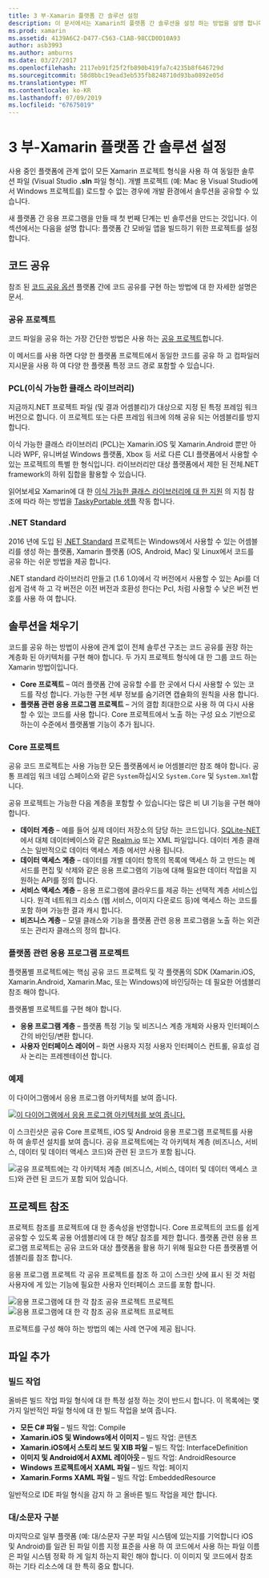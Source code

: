 ```yaml
---
title: 3 부-Xamarin 플랫폼 간 솔루션 설정
description: 이 문서에서는 Xamarin의 플랫폼 간 솔루션을 설정 하는 방법을 설명 합니다. 공유 프로젝트 및.NET Standard와 같은 전략을 공유 하는 다양 한 코드에 설명 합니다.
ms.prod: xamarin
ms.assetid: 4139A6C2-D477-C563-C1AB-98CCD0D10A93
author: asb3993
ms.author: amburns
ms.date: 03/27/2017
ms.openlocfilehash: 2117eb91f25f2fb890b419fa7c4235b8f646729d
ms.sourcegitcommit: 58d8bbc19ead3eb535fb8248710d93ba0892e05d
ms.translationtype: MT
ms.contentlocale: ko-KR
ms.lasthandoff: 07/09/2019
ms.locfileid: "67675019"
---
```

# <a name="part-3---setting-up-a-xamarin-cross-platform-solution"></a>3 부-Xamarin 플랫폼 간 솔루션 설정

사용 중인 플랫폼에 관계 없이 모든 Xamarin 프로젝트 형식을 사용 하 여 동일한 솔루션 파일 (Visual Studio **.sln** 파일 형식). 개별 프로젝트 (예: Mac 용 Visual Studio에서 Windows 프로젝트를) 로드할 수 없는 경우에 개발 환경에서 솔루션을 공유할 수 있습니다.



새 플랫폼 간 응용 프로그램을 만들 때 첫 번째 단계는 빈 솔루션을 만드는 것입니다. 이 섹션에서는 다음을 설명 합니다: 플랫폼 간 모바일 앱을 빌드하기 위한 프로젝트를 설정 합니다.

 <a name="Sharing_Code" />


## <a name="sharing-code"></a>코드 공유

참조 된 [코드 공유 옵션](~/cross-platform/app-fundamentals/code-sharing.md) 플랫폼 간에 코드 공유를 구현 하는 방법에 대 한 자세한 설명은 문서.

 <a name="Shared_Asset_Projects" />


### <a name="shared-projects"></a>공유 프로젝트

코드 파일을 공유 하는 가장 간단한 방법은 사용 하는 [공유 프로젝트](~/cross-platform/app-fundamentals/shared-projects.md)합니다.

이 메서드를 사용 하면 다양 한 플랫폼 프로젝트에서 동일한 코드를 공유 하 고 컴파일러 지시문을 사용 하 여 다양 한 플랫폼 특정 코드 경로 포함할 수 있습니다.

 <a name="Portable_Class_Libraries" />


### <a name="portable-class-libraries-pcl"></a>PCL(이식 가능한 클래스 라이브러리)

지금까지.NET 프로젝트 파일 (및 결과 어셈블리)가 대상으로 지정 된 특정 프레임 워크 버전으로 합니다. 이 프로젝트 또는 다른 프레임 워크에 의해 공유 되는 어셈블리를 방지 합니다.

이식 가능한 클래스 라이브러리 (PCL)는 Xamarin.iOS 및 Xamarin.Android 뿐만 아니라 WPF, 유니버설 Windows 플랫폼, Xbox 등 서로 다른 CLI 플랫폼에서 사용할 수 있는 프로젝트의 특별 한 형식입니다. 라이브러리만 대상 플랫폼에서 제한 된 전체.NET framework의 하위 집합을 활용할 수 있습니다.

읽어보세요 Xamarin에 대 한 [이식 가능한 클래스 라이브러리에 대 한 지원](~/cross-platform/app-fundamentals/pcl.md) 의 지침 참조에 따라 하는 방법을 [TaskyPortable 샘플](https://github.com/xamarin/mobile-samples/tree/master/TaskyPortable) 작동 합니다.


### <a name="net-standard"></a>.NET Standard

2016 년에 도입 된 [.NET Standard](~/cross-platform/app-fundamentals/net-standard.md) 프로젝트는 Windows에서 사용할 수 있는 어셈블리를 생성 하는 플랫폼, Xamarin 플랫폼 (iOS, Android, Mac) 및 Linux에서 코드를 공유 하는 쉬운 방법을 제공 합니다.

.NET standard 라이브러리 만들고 (1.6 1.0)에서 각 버전에서 사용할 수 있는 Api를 더 쉽게 검색 하 고 각 버전은 이전 버전과 호환성 한다는 Pcl, 처럼 사용할 수 낮은 버전 번호를 사용 하 여 합니다.



 <a name="Populating_the_Solution" />


## <a name="populating-the-solution"></a>솔루션을 채우기

코드를 공유 하는 방법이 사용에 관계 없이 전체 솔루션 구조는 코드 공유를 권장 하는 계층화 된 아키텍처를 구현 해야 합니다.
두 가지 프로젝트 형식에 대 한 그룹 코드 하는 Xamarin 방법이입니다.

-   **Core 프로젝트** – 여러 플랫폼 간에 공유할 수를 한 곳에서 다시 사용할 수 있는 코드를 작성 합니다. 가능한 구현 세부 정보를 숨기려면 캡슐화의 원칙을 사용 합니다.
-   **플랫폼 관련 응용 프로그램 프로젝트** – 거의 결합 최대한으로 사용 하 여 다시 사용할 수 있는 코드를 사용 합니다. Core 프로젝트에서 노출 하는 구성 요소 기반으로 하는이 수준에서 플랫폼별 기능이 추가 됩니다.


 <a name="Core_Project" />


### <a name="core-project"></a>Core 프로젝트

공유 코드 프로젝트는 사용 가능한 모든 플랫폼에서 ie 어셈블리만 참조 해야 합니다. 공통 프레임 워크 네임 스페이스와 같은 `System`하십시오 `System.Core` 및 `System.Xml`합니다.

공유 프로젝트는 가능한 다음 계층을 포함할 수 있습니다는 많은 비 UI 기능을 구현 해야 합니다.

-   **데이터 계층** – 예를 들어 실제 데이터 저장소의 담당 하는 코드입니다.  [SQLite-NET](https://github.com/praeclarum/sqlite-net)에서 대체 데이터베이스와 같은 [Realm.io](https://realm.io/products/realm-mobile-database/) 또는 XML 파일입니다. 데이터 계층 클래스는 일반적으로 데이터 액세스 계층 에서만 사용 됩니다.
-   **데이터 액세스 계층** – 데이터를 개별 데이터 항목의 목록에 액세스 하 고 만드는 메서드를 편집 및 삭제와 같은 응용 프로그램의 기능에 대해 필요한 데이터 작업을 지 원하는 API를 정의 합니다.
-   **서비스 액세스 계층** – 응용 프로그램에 클라우드를 제공 하는 선택적 계층 서비스입니다. 원격 네트워크 리소스 (웹 서비스, 이미지 다운로드 등)에 액세스 하는 코드를 포함 하며 가능한 결과 캐시 합니다.
-   **비즈니스 계층** – 모델 클래스와 기능을 플랫폼 관련 응용 프로그램을 노출 하는 외관 또는 관리자 클래스의 정의 합니다.


 <a name="Platform-Specific_Application_Projects" />


### <a name="platform-specific-application-projects"></a>플랫폼 관련 응용 프로그램 프로젝트

플랫폼별 프로젝트에는 핵심 공유 코드 프로젝트 및 각 플랫폼의 SDK (Xamarin.iOS, Xamarin.Android, Xamarin.Mac, 또는 Windows)에 바인딩하는 데 필요한 어셈블리 참조 해야 합니다.

플랫폼별 프로젝트를 구현 해야 합니다.

-   **응용 프로그램 계층** – 플랫폼 특정 기능 및 비즈니스 계층 개체와 사용자 인터페이스 간의 바인딩/변환 합니다.
-   **사용자 인터페이스 레이어** – 화면 사용자 지정 사용자 인터페이스 컨트롤, 유효성 검사 논리는 프레젠테이션 합니다.


<a name="Example" />


### <a name="example"></a>예제

이 다이어그램에서 응용 프로그램 아키텍처를 보여 줍니다.

 [![](setting-up-a-xamarin-cross-platform-solution-images/conceptualarchitecture.png "이 다이어그램에서 응용 프로그램 아키텍처를 보여 줍니다.")](setting-up-a-xamarin-cross-platform-solution-images/conceptualarchitecture.png#lightbox)

이 스크린샷은 공유 Core 프로젝트, iOS 및 Android 응용 프로그램 프로젝트를 사용 하 여 솔루션 설치를 보여 줍니다. 공유 프로젝트에는 각 아키텍처 계층 (비즈니스, 서비스, 데이터 및 데이터 액세스 코드)와 관련 된 코드가 포함 됩니다.

 ![](setting-up-a-xamarin-cross-platform-solution-images/core-solution-example.png "공유 프로젝트에는 각 아키텍처 계층 (비즈니스, 서비스, 데이터 및 데이터 액세스 코드)와 관련 된 코드가 포함 되어 있습니다.")


 <a name="Project_References" />


## <a name="project-references"></a>프로젝트 참조

프로젝트 참조를 프로젝트에 대 한 종속성을 반영합니다. Core 프로젝트의 코드를 쉽게 공유할 수 있도록 공용 어셈블리에 대 한 해당 참조를 제한 합니다.
플랫폼 관련 응용 프로그램 프로젝트는 공유 코드와 대상 플랫폼을 활용 하기 위해 필요한 다른 플랫폼별 어셈블리를 참조 합니다.

응용 프로그램 프로젝트 각 공유 프로젝트를 참조 하 고이 스크린 샷에 표시 된 것 처럼 사용자에 게 있는 기능에 필요한 사용자 인터페이스 코드를 포함 합니다.

![](setting-up-a-xamarin-cross-platform-solution-images/solution-android.png "응용 프로그램에 대 한 각 참조 공유 프로젝트 프로젝트") ![](setting-up-a-xamarin-cross-platform-solution-images/solution-ios.png "응용 프로그램에 대 한 각 참조 공유 프로젝트 프로젝트")


프로젝트를 구성 해야 하는 방법의 예는 사례 연구에 제공 됩니다.

 <a name="Adding_Files" />


## <a name="adding-files"></a>파일 추가

 <a name="Build_Action" />


### <a name="build-action"></a>빌드 작업

올바른 빌드 작업 파일 형식에 대 한 특정 설정 하는 것이 반드시 합니다. 이 목록에는 몇 가지 일반적인 파일 형식에 대 한 빌드 작업을 보여 줍니다.

-  **모든 C# 파일** – 빌드 작업: Compile
-   **Xamarin.iOS 및 Windows에서 이미지** – 빌드 작업: 콘텐츠
-   **Xamarin.iOS에서 스토리 보드 및 XIB 파일** – 빌드 작업: InterfaceDefinition
-   **이미지 및 Android에서 AXML 레이아웃** – 빌드 작업: AndroidResource
-  **Windows 프로젝트에서 XAML 파일** – 빌드 작업: 페이지
-  **Xamarin.Forms XAML 파일** – 빌드 작업: EmbeddedResource


일반적으로 IDE 파일 형식을 감지 하 고 올바른 빌드 작업을 제안 합니다.

 <a name="Case_Sensitivity" />


### <a name="case-sensitivity"></a>대/소문자 구분

마지막으로 일부 플랫폼 (예: 대/소문자 구분 파일 시스템에 있는지를 기억합니다
iOS 및 Android)를 일관 된 파일 이름 지정 표준을 사용 하 여 코드에서 사용 하는 파일 이름은 파일 시스템 정확 하 게 일치 하는지 확인 해야 합니다. 이 이미지 및 코드에서 참조 하는 기타 리소스에 대 한 특히 중요 합니다.
